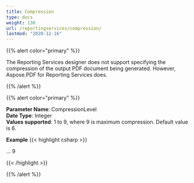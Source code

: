 ```yaml
---
title: Compression
type: docs
weight: 130
url: /reportingservices/compression/
lastmod: "2020-12-16"
---
```


{{% alert color="primary" %}}

The Reporting Services designer does not support specifying the compression of the output PDF document being generated. However, Aspose.PDF for Reporting Services does.

{{% /alert %}}

{{% alert color="primary" %}}

**Parameter Name**: CompressionLevel  
**Date Type**: Integer  
**Values supported**: 1 to 9, where 9 is maximum compression. Default value is 6.  

**Example**
{{< highlight csharp >}}

 <Render>
...
<Extension Name="APPDF" Type=" Aspose.PDF.ReportingServices.Renderer, Aspose.PDF.ReportingServices">
<Configuration>
<CompressionLevel>9</CompressionLevel>
</Configuration>
</Extension>
</Render>

{{< /highlight >}}

{{% /alert %}}
